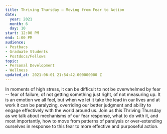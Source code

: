 ```yaml
---
title: Thriving Thursday – Moving from Fear to Action
date:
  year: 2021
  month: 6
  day: 10
start: 12:00 PM
end: 1:00 PM
audience:
- Postbacs
- Graduate Students
- Postdocs/Fellows
topic:
- Personal Development
- Wellness
updated_at: 2021-06-01 21:54:42.000000000 Z
---
```

In moments of high stress, it can be difficult to not be overwhelmed by
fear -- fear of failure, of not getting something just right, of not
measuring up. It is an emotion we all feel, but when we let it take the
lead in our lives and at work it can be paralyzing, overriding our
better judgment and ability to engage effectively with the world around
us. Join us this Thriving Thursday as we talk about mechanisms of our
fear response, what to do with it, and most importantly, how to move
from patterns of paralysis or over-extending ourselves in response to
this fear to more effective and purposeful action.  
